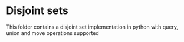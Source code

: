 # Disjoint sets
This folder contains a disjoint set implementation in python with query, union and move operations supported
